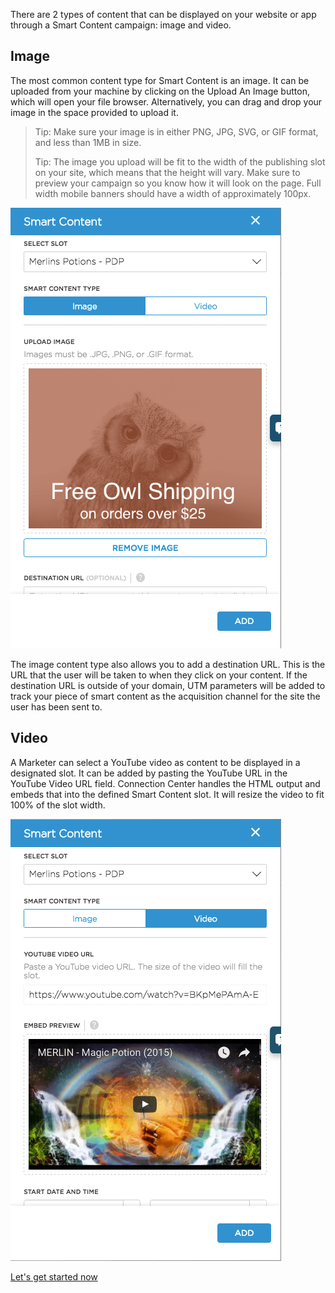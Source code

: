 There are 2 types of content that can be displayed on your website or app through a Smart Content campaign: image and video.

## Image

The most common content type for Smart Content is an image. It can be uploaded from your machine by clicking on the Upload An Image button, which will open your file browser.  Alternatively, you can drag and drop your image in the space provided to upload it.

> Tip: Make sure your image is in either PNG, JPG, SVG, or GIF format, and less than 1MB in size.
>
> Tip: The image you upload will be fit to the width of the publishing slot on your site, which means that the height will vary. Make sure to preview your campaign so you know how it will look on the page.  Full width mobile banners should have a width of approximately 100px.

![Merlins Potions Image](images/merlins-potions-image.png)

The image content type also allows you to add a destination URL. This is the URL that the user will be taken to when they click on your content. If the destination URL is outside of your domain, UTM parameters will be added to track your piece of smart content as the acquisition channel for the site the user has been sent to.

## Video

A Marketer can select a YouTube video as content to be displayed in a designated slot. It can be added by pasting the YouTube URL in the YouTube Video URL field. Connection Center handles the HTML output and embeds that into the defined Smart Content slot.  It will resize the video to fit 100% of the slot width.

![Merlins Potions Video](images/merlins-potions-video.png)

[Let's get started now](../getting-started/)

